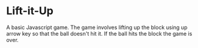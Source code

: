 # Lift-it-Up
A basic Javascript game. The game involves lifting up the block using up arrow key so that the ball doesn't hit it. If the ball hits the block the game is over.

